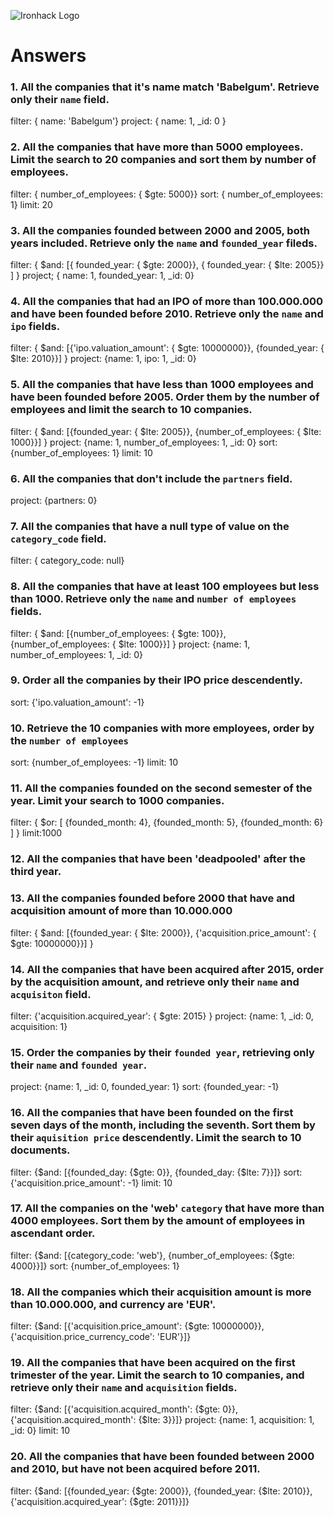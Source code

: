 ![Ironhack Logo](https://i.imgur.com/1QgrNNw.png)

# Answers


### 1. All the companies that it's name match 'Babelgum'. Retrieve only their `name` field.
filter: { name: 'Babelgum'}
project: { name: 1, _id: 0 }


### 2. All the companies that have more than 5000 employees. Limit the search to 20 companies and sort them by **number of employees**.
filter: { number_of_employees: { $gte: 5000}}
sort: { number_of_employees: 1}
limit: 20

### 3. All the companies founded between 2000 and 2005, both years included. Retrieve only the `name` and `founded_year` fileds.
filter: { $and: [{  founded_year: { $gte: 2000}}, {  founded_year: { $lte: 2005}}  ] }
project; { name: 1, founded_year: 1, _id: 0}


### 4. All the companies that had an IPO of more than 100.000.000 and have been founded before 2010. Retrieve only the `name` and `ipo` fields.
filter: { $and: [{'ipo.valuation_amount': { $gte: 10000000}}, {founded_year: { $lte: 2010}}] }
project: {name: 1, ipo: 1, _id: 0}


### 5. All the companies that have less than 1000 employees and have been founded before 2005. Order them by the number of employees and limit the search to 10 companies.
filter: { $and: [{founded_year: { $lte: 2005}}, {number_of_employees: { $lte: 1000}}] }
project: {name: 1, number_of_employees: 1, _id: 0}
sort: {number_of_employees: 1}
limit: 10

### 6. All the companies that don't include the `partners` field.
project: {partners: 0}

### 7. All the companies that have a null type of value on the `category_code` field.
filter: { category_code: null}


### 8. All the companies that have at least 100 employees but less than 1000. Retrieve only the `name` and `number of employees` fields.
filter: { $and: [{number_of_employees: { $gte: 100}}, {number_of_employees: { $lte: 1000}}] }
project: {name: 1, number_of_employees: 1, _id: 0}


### 9. Order all the companies by their IPO price descendently.
sort: {'ipo.valuation_amount': -1}

### 10. Retrieve the 10 companies with more employees, order by the `number of employees`
sort: {number_of_employees: -1}
limit: 10


### 11. All the companies founded on the second semester of the year. Limit your search to 1000 companies.
filter: { $or: [ {founded_month: 4}, {founded_month: 5}, {founded_month: 6} ] }
limit:1000

### 12. All the companies that have been 'deadpooled' after the third year.


### 13. All the companies founded before 2000 that have and acquisition amount of more than 10.000.000
filter: { $and: [{founded_year: { $lte: 2000}}, {'acquisition.price_amount': { $gte: 10000000}}] }


### 14. All the companies that have been acquired after 2015, order by the acquisition amount, and retrieve only their `name` and `acquisiton` field.
filter: {'acquisition.acquired_year': { $gte: 2015} }
project: {name: 1, _id: 0, acquisition: 1}

### 15. Order the companies by their `founded year`, retrieving only their `name` and `founded year`.
project: {name: 1, _id: 0, founded_year: 1}
sort: {founded_year: -1}


### 16. All the companies that have been founded on the first seven days of the month, including the seventh. Sort them by their `aquisition price` descendently. Limit the search to 10 documents.
filter: {$and: [{founded_day: {$gte: 0}}, {founded_day: {$lte: 7}}]}
sort: {'acquisition.price_amount': -1}
limit: 10


### 17. All the companies on the 'web' `category` that have more than 4000 employees. Sort them by the amount of employees in ascendant order.
filter: {$and: [{category_code: 'web'}, {number_of_employees: {$gte: 4000}}]}
sort: {number_of_employees: 1}

### 18. All the companies which their acquisition amount is more than 10.000.000, and currency are 'EUR'.
filter: {$and: [{'acquisition.price_amount': {$gte: 10000000}}, {'acquisition.price_currency_code':  'EUR'}]} 



### 19. All the companies that have been acquired on the first trimester of the year. Limit the search to 10 companies, and retrieve only their `name` and `acquisition` fields.
filter: {$and: [{'acquisition.acquired_month': {$gte: 0}}, {'acquisition.acquired_month': {$lte: 3}}]}
project: {name: 1, acquisition: 1, _id: 0}
limit: 10

### 20. All the companies that have been founded between 2000 and 2010, but have not been acquired before 2011.
filter: {$and: [{founded_year: {$gte: 2000}}, {founded_year: {$lte: 2010}}, {'acquisition.acquired_year': {$gte: 2011}}]}


